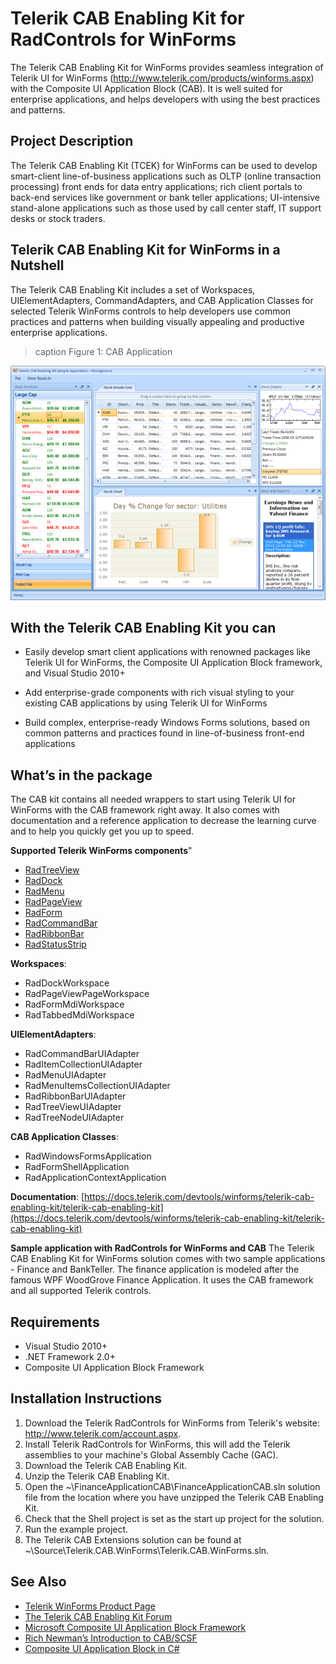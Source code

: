 # Telerik CAB Enabling Kit for RadControls for WinForms

The Telerik CAB Enabling Kit for WinForms provides seamless integration of Telerik UI for WinForms (http://www.telerik.com/products/winforms.aspx) with the Composite UI Application Block (CAB). It is well suited for enterprise applications, and helps developers with using the best practices and patterns.

## Project Description

The Telerik CAB Enabling Kit (TCEK) for WinForms can be used to develop smart-client line-of-business applications such as OLTP (online transaction processing) front ends for data entry applications; rich client portals to back-end services like government or bank teller applications; UI-intensive stand-alone applications such as those used by call center staff, IT support desks or stock traders. 

## Telerik CAB Enabling Kit for WinForms in a Nutshell

The Telerik CAB Enabling Kit includes a set of Workspaces, UIElementAdapters, CommandAdapters, and CAB Application Classes for selected Telerik WinForms controls to help developers use common practices and patterns when building visually appealing and productive enterprise applications.

>caption Figure 1: CAB Application

![telerik cab overview 001](images/telerik-cab-overview001.png)

## With the Telerik CAB Enabling Kit you can

* Easily develop smart client applications with renowned packages like Telerik UI for WinForms, the Composite UI Application Block framework, and Visual Studio 2010+

* Add enterprise-grade components with rich visual styling to your existing CAB applications by using Telerik UI for WinForms

* Build complex, enterprise-ready Windows Forms solutions, based on common patterns and practices found in line-of-business front-end applications

## What’s in the package

The CAB kit contains all needed wrappers to start using Telerik UI for WinForms with the CAB framework right away. It also comes with documentation and a reference application to decrease the learning curve and to help you quickly get you up to speed.

**Supported Telerik WinForms components**"

* [RadTreeView](https://www.telerik.com/products/winforms/treeview.aspx)
* [RadDock](https://www.telerik.com/products/winforms/dock.aspx)
* [RadMenu](https://www.telerik.com/products/winforms/menus.aspx#radmenu)
* [RadPageView](https://www.telerik.com/products/winforms/pageview.aspx)
* [RadForm](https://www.telerik.com/products/winforms/form.aspx)
* [RadCommandBar](https://www.telerik.com/products/winforms/commandbar.aspx)
* [RadRibbonBar](https://www.telerik.com/products/winforms/ribbonbar.aspx)
* [RadStatusStrip](https://www.telerik.com/products/winforms/statusstrip.aspx)

**Workspaces**:

* RadDockWorkspace
* RadPageViewPageWorkspace
* RadFormMdiWorkspace
* RadTabbedMdiWorkspace

**UIElementAdapters**:

*  RadCommandBarUIAdapter
*  RadItemCollectionUIAdapter
*  RadMenuUIAdapter
*  RadMenuItemsCollectionUIAdapter
*  RadRibbonBarUIAdapter
*  RadTreeViewUIAdapter
*  RadTreeNodeUIAdapter

**CAB Application Classes**:

* RadWindowsFormsApplication
* RadFormShellApplication
* RadApplicationContextApplication

**Documentation**: [https://docs.telerik.com/devtools/winforms/telerik-cab-enabling-kit/telerik-cab-enabling-kit](https://docs.telerik.com/devtools/winforms/telerik-cab-enabling-kit/telerik-cab-enabling-kit)

**Sample application with RadControls for WinForms and CAB**
The Telerik CAB Enabling Kit for WinForms solution comes with two sample applications - Finance and BankTeller. The finance application is modeled after the famous WPF WoodGrove Finance Application. It uses the CAB framework and all supported Telerik controls.

## Requirements

* Visual Studio 2010+
* .NET Framework 2.0+ 
* Composite UI Application Block Framework

## Installation Instructions

1. Download the Telerik RadControls for WinForms from Telerik's website: http://www.telerik.com/account.aspx. 
2. Install Telerik RadControls for WinForms, this will add the Telerik assemblies to your machine's Global Assembly Cache (GAC).
3. Download the Telerik CAB Enabling Kit.
4. Unzip the Telerik CAB Enabling Kit.
5. Open the ~\FinanceApplicationCAB\FinanceApplicationCAB.sln solution file from the location where you have unzipped the Telerik CAB Enabling Kit.
6. Check that the Shell project is set as the start up project for the solution.
7. Run the example project.
8. The Telerik CAB Extensions solution can be found at  ~\Source\Telerik.CAB.WinForms\Telerik.CAB.WinForms.sln.

## See Also

* [Telerik WinForms Product Page](https://www.telerik.com/products/winforms.aspx)
* [The Telerik CAB Enabling Kit Forum](https://www.telerik.com/forums/winforms/cab-enabling-kit)
* [Microsoft Composite UI Application Block Framework](http://smartclient.codeplex.com/)
* [Rich Newman’s Introduction to CAB/SCSF](https://richnewman.wordpress.com/about/code-listings-and-diagrams/intro-to-cab-toc/)
* [Composite UI Application Block in C#](https://www.microsoft.com/en-us/download/details.aspx?id=22131)